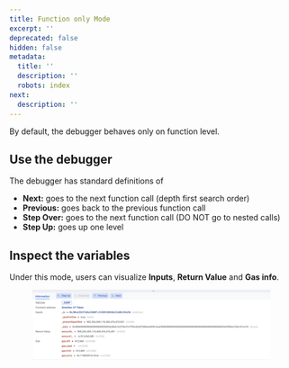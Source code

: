```yaml
---
title: Function only Mode
excerpt: ''
deprecated: false
hidden: false
metadata:
  title: ''
  description: ''
  robots: index
next:
  description: ''
---
```

By default, the debugger behaves only on function level.

## Use the debugger

The debugger has standard definitions of

* **Next:** goes to the next function call (depth first search order)
* **Previous:** goes back to the previous function call
* **Step Over:** goes to the next function call (DO NOT go to nested calls)
* **Step Up:** goes up one level

## Inspect the variables

Under this mode, users can visualize **Inputs**, **Return Value** and **Gas info**.

<figure>
  <img src="https://raw.githubusercontent.com/sentioxyz/docs/v1.0/assets/image (8).png" alt="" />
  <figcaption></figcaption>
</figure>